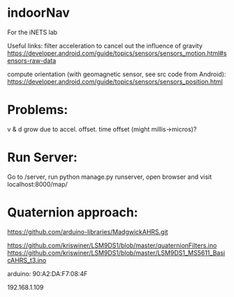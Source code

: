 # indoorNav
For the iNETS lab

Useful links:
filter acceleration to cancel out the influence of gravity
https://developer.android.com/guide/topics/sensors/sensors_motion.html#sensors-raw-data

compute orientation (with geomagnetic sensor, see src code from Android):
https://developer.android.com/guide/topics/sensors/sensors_position.html


# Problems:
v & d grow due to accel. offset.
time offset (might millis->micros)?

# Run Server:
Go to /server, run python manage.py runserver, open browser and visit localhost:8000/map/


# Quaternion approach:

https://github.com/arduino-libraries/MadgwickAHRS.git

https://github.com/kriswiner/LSM9DS1/blob/master/quaternionFilters.ino
https://github.com/kriswiner/LSM9DS1/blob/master/LSM9DS1_MS5611_BasicAHRS_t3.ino

arduino:
 90:A2:DA:F7:08:4F
 
192.168.1.109

